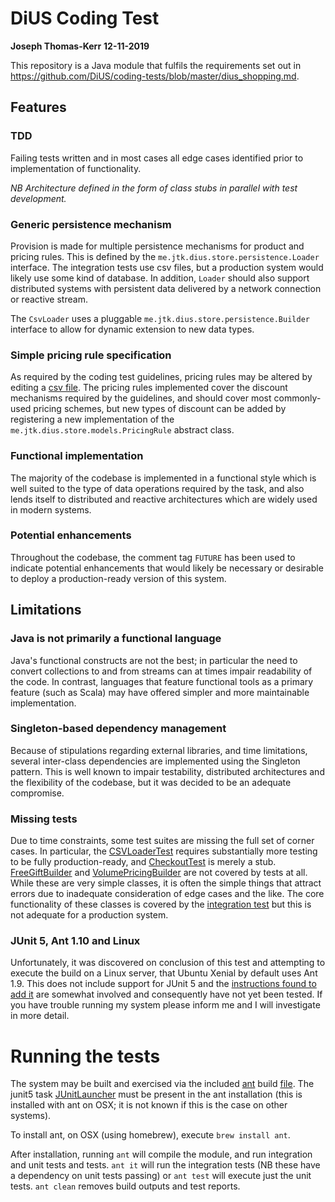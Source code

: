 # DiUS Coding Test
**Joseph Thomas-Kerr**
**12-11-2019**

This repository is a Java module that fulfils the requirements set out in https://github.com/DiUS/coding-tests/blob/master/dius_shopping.md.

## Features

### TDD

Failing tests written and in most cases all edge cases identified prior to implementation of functionality.

_NB Architecture defined in the form of class stubs in parallel with test development._
 
### Generic persistence mechanism

Provision is made for multiple persistence mechanisms for product and pricing rules. This is defined by the `me.jtk.dius.store.persistence.Loader` interface. The integration tests use csv files, but a production system would likely use some kind of database. In addition, `Loader` should also support distributed systems with persistent data delivered by a network connection or reactive stream.

The `CsvLoader` uses a pluggable `me.jtk.dius.store.persistence.Builder` interface to allow for dynamic extension to new data types.

### Simple pricing rule specification

As required by the coding test guidelines, pricing rules may be altered by editing a [csv file](./pricing-rules.csv). The pricing rules implemented cover the discount mechanisms required by the guidelines, and should cover most commonly-used pricing schemes, but new types of discount can be added by registering a new implementation of the `me.jtk.dius.store.models.PricingRule` abstract class.

### Functional implementation

The majority of the codebase is implemented in a functional style which is well suited to the type of data operations required by the task, and also lends itself to distributed and reactive architectures which are widely used in modern systems.

### Potential enhancements

Throughout the codebase, the comment tag `FUTURE` has been used to indicate potential enhancements that would likely be necessary or desirable to deploy a production-ready version of this system.

## Limitations

### Java is not primarily a functional language

Java's functional constructs are not the best; in particular the need to convert collections to and from streams can at times impair readability of the code. In contrast, languages that feature functional tools as a primary feature (such as Scala) may have offered simpler and more maintainable implementation.

### Singleton-based dependency management

Because of stipulations regarding external libraries, and time limitations, several inter-class dependencies are implemented using the Singleton pattern. This is well known to impair testability, distributed architectures and the flexibility of the codebase, but it was decided to be an adequate compromise.

### Missing tests

Due to time constraints, some test suites are missing the full set of corner cases. In particular, the [CSVLoaderTest](test/me/jvlk/dius/store/persistence/CsvLoaderTest.java) requires substantially more testing to be fully production-ready, and [CheckoutTest](test/me/jvlk/dius/store/CheckoutTest.java) is merely a stub. [FreeGiftBuilder](src/me/jvlk/dius/store/persistence/rules/FreeGiftBuilder.java) and [VolumePricingBuilder](src/me/jvlk/dius/store/persistence/rules/VolumePricingBuilder.java) are not covered by tests at all. While these are very simple classes, it is often the simple things that attract errors due to inadequate consideration of edge cases and the like. The core functionality of these classes is covered by the [integration test](it/me/jvlk/dius/store/IntegrationTests.java) but this is not adequate for a production system.

### JUnit 5, Ant 1.10 and Linux

Unfortunately, it was discovered on conclusion of this test and attempting to execute the build on a Linux server, that Ubuntu Xenial by default uses Ant 1.9. This does not include support for JUnit 5 and the [instructions found to add it](https://medium.com/@girishkr/install-apache-ant-1-10-on-ubuntu-16-04-7e249765e1bc) are somewhat involved and consequently have not yet been tested. If you have trouble running my system please inform me and I will investigate in more detail.


# Running the tests

The system may be built and exercised via the included [ant](https://ant.apache.org) build [file](./build.xml). The junit5 task [JUnitLauncher](https://ant.apache.org/manual/Tasks/junitlauncher.html) must be present in the ant installation (this is installed with ant on OSX; it is not known if this is the case on other systems).

To install ant, on OSX (using homebrew), execute `brew install ant`. 

After installation, running `ant` will compile the module, and run integration and unit tests and tests. `ant it` will run the integration tests (NB these have a dependency on unit tests passing) or `ant test` will execute just the unit tests. `ant clean` removes build outputs and test reports.